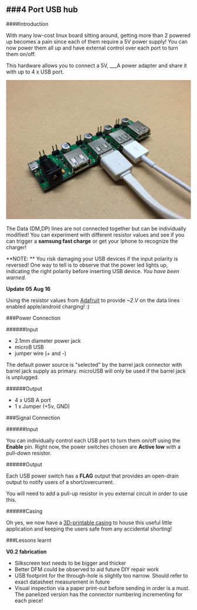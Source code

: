 ###4 Port USB hub
----------

####Introduction

With many low-cost linux board sitting around, getting more than 2 powered up becomes a pain since each of them require a 5V power supply! You can now power them all up and have external control over each port to turn them on/off.

This hardware allows you to connect a 5V, ___A power adapter and share it with up to 4 x USB port.

![USB-power-hub-x4](Images/USB-Power-Hub-x4.JPG)

The Data (DM,DP) lines are not connected together but can be individually modified!  You can experiment with different resistor values and see if you can trigger a **samsung fast charge** or get your Iphone to recognize the charger!

**NOTE: ** You risk damaging your USB devices if the input polarity is reversed! One way to tell is to observe that the power led lights up, indicating the right polarity before inserting USB device. *You have been warned.*

**Update 05 Aug 16**

Using the resistor values from [Adafruit](https://learn.adafruit.com/assets/5973) to provide _~2.V_ on the data lines enabled apple/android charging! :)

###Power Connection

######Input
- 2.1mm diameter power jack
- microB USB
- jumper wire (+ and -)

The default power source is "selected" by the barrel jack connector with barrel jack supply as primary. microUSB will only be used if the barrel jack is unplugged.

######Output
- 4 x USB A port
- 1 x Jumper (+5v, GND)

###Signal Connection

######Input

You can individually control each USB port to turn them on/off using the **Enable** pin. Right now, the power switches chosen are **Active low** with a pull-down resistor.

######Output

Each USB power switch has a **FLAG** output that provides an open-drain output to notify users of a short/overcurrent.

You will need to add a pull-up resistor in you external circuit in order to use this.

######Casing

Oh yes, we now have a [3D-printable casing](casing) to house this useful little application and keeping the users safe from any accidental shorting!

###Lessons learnt

**V0.2 fabrication**
- Silkscreen text needs to be bigger and thicker
- Better DFM could be observed to aid future DIY repair work
- USB footprint for the through-hole is slightly too narrow. Should refer to exact datasheet measurement in future
- Visual inspection via a paper print-out before sending in order is a must. The panelized version has the connector numbering incrementing for each piece!
